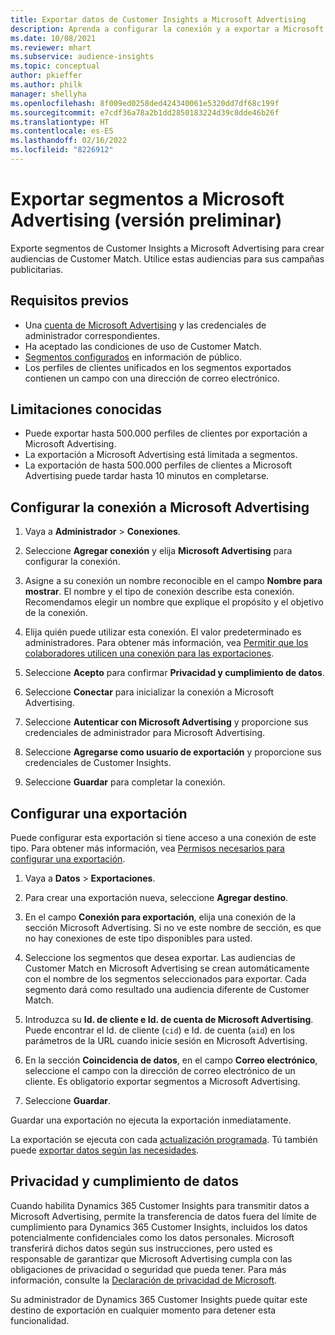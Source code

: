 ```yaml
---
title: Exportar datos de Customer Insights a Microsoft Advertising
description: Aprenda a configurar la conexión y a exportar a Microsoft Advertising.
ms.date: 10/08/2021
ms.reviewer: mhart
ms.subservice: audience-insights
ms.topic: conceptual
author: pkieffer
ms.author: philk
manager: shellyha
ms.openlocfilehash: 8f009ed0258ded424340061e5320dd7df68c199f
ms.sourcegitcommit: e7cdf36a78a2b1dd2850183224d39c8dde46b26f
ms.translationtype: HT
ms.contentlocale: es-ES
ms.lasthandoff: 02/16/2022
ms.locfileid: "8226912"
---
```

# <a name="export-segments-to-microsoft-advertising-preview"></a>Exportar segmentos a Microsoft Advertising (versión preliminar)

Exporte segmentos de Customer Insights a Microsoft Advertising para crear audiencias de Customer Match. Utilice estas audiencias para sus campañas publicitarias.

## <a name="prerequisites"></a>Requisitos previos

-   Una [cuenta de Microsoft Advertising](https://ads.microsoft.com/) y las credenciales de administrador correspondientes.
-   Ha aceptado las condiciones de uso de Customer Match. 
-   [Segmentos configurados](segments.md) en información de público.
-   Los perfiles de clientes unificados en los segmentos exportados contienen un campo con una dirección de correo electrónico.

## <a name="known-limitations"></a>Limitaciones conocidas

- Puede exportar hasta 500.000 perfiles de clientes por exportación a Microsoft Advertising.
- La exportación a Microsoft Advertising está limitada a segmentos.
- La exportación de hasta 500.000 perfiles de clientes a Microsoft Advertising puede tardar hasta 10 minutos en completarse. 


## <a name="set-up-the-connection-to-microsoft-advertising"></a>Configurar la conexión a Microsoft Advertising

1. Vaya a **Administrador** > **Conexiones**.

1. Seleccione **Agregar conexión** y elija **Microsoft Advertising** para configurar la conexión.

1. Asigne a su conexión un nombre reconocible en el campo **Nombre para mostrar**. El nombre y el tipo de conexión describe esta conexión. Recomendamos elegir un nombre que explique el propósito y el objetivo de la conexión.

1. Elija quién puede utilizar esta conexión. El valor predeterminado es administradores. Para obtener más información, vea [Permitir que los colaboradores utilicen una conexión para las exportaciones](connections.md#allow-contributors-to-use-a-connection-for-exports).

1. Seleccione **Acepto** para confirmar **Privacidad y cumplimiento de datos**.

1. Seleccione **Conectar** para inicializar la conexión a Microsoft Advertising.

1. Seleccione **Autenticar con Microsoft Advertising** y proporcione sus credenciales de administrador para Microsoft Advertising.

1. Seleccione **Agregarse como usuario de exportación** y proporcione sus credenciales de Customer Insights.

1. Seleccione **Guardar** para completar la conexión.

## <a name="configure-an-export"></a>Configurar una exportación

Puede configurar esta exportación si tiene acceso a una conexión de este tipo. Para obtener más información, vea [Permisos necesarios para configurar una exportación](export-destinations.md#set-up-a-new-export).

1. Vaya a **Datos** > **Exportaciones**.

1. Para crear una exportación nueva, seleccione **Agregar destino**.

1. En el campo **Conexión para exportación**, elija una conexión de la sección Microsoft Advertising. Si no ve este nombre de sección, es que no hay conexiones de este tipo disponibles para usted.

1. Seleccione los segmentos que desea exportar. Las audiencias de Customer Match en Microsoft Advertising se crean automáticamente con el nombre de los segmentos seleccionados para exportar. Cada segmento dará como resultado una audiencia diferente de Customer Match. 

1. Introduzca su **Id. de cliente e Id. de cuenta de Microsoft Advertising**. Puede encontrar el Id. de cliente (`cid`) e Id. de cuenta (`aid`) en los parámetros de la URL cuando inicie sesión en Microsoft Advertising.

1. En la sección **Coincidencia de datos**, en el campo **Correo electrónico**, seleccione el campo con la dirección de correo electrónico de un cliente. Es obligatorio exportar segmentos a Microsoft Advertising.

1. Seleccione **Guardar**.

Guardar una exportación no ejecuta la exportación inmediatamente.

La exportación se ejecuta con cada [actualización programada](system.md#schedule-tab). Tú también puede [exportar datos según las necesidades](export-destinations.md#run-exports-on-demand). 


## <a name="data-privacy-and-compliance"></a>Privacidad y cumplimiento de datos

Cuando habilita Dynamics 365 Customer Insights para transmitir datos a Microsoft Advertising, permite la transferencia de datos fuera del límite de cumplimiento para Dynamics 365 Customer Insights, incluidos los datos potencialmente confidenciales como los datos personales. Microsoft transferirá dichos datos según sus instrucciones, pero usted es responsable de garantizar que Microsoft Advertising cumpla con las obligaciones de privacidad o seguridad que pueda tener. Para más información, consulte la [Declaración de privacidad de Microsoft](https://go.microsoft.com/fwlink/?linkid=396732).

Su administrador de Dynamics 365 Customer Insights puede quitar este destino de exportación en cualquier momento para detener esta funcionalidad.
